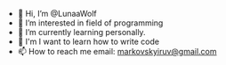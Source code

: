 - 👋 Hi, I’m @LunaaWolf
- 👀 I’m interested in field of programming
- 🌱 I’m currently learning personally.
- 💞️ I'm I want to learn how to write code
- 📫 How to reach me email: markovskyiruv@gmail.com

<!---
LunaaWolf/LunaaWolf is a ✨ special ✨ repository because its `README.md` (this file) appears on your GitHub profile.
You can click the Preview link to take a look at your changes.
--->
